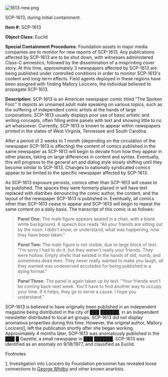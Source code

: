 ![1613-new.png](http://scp-wiki.wdfiles.com/local--files/scp-1613/1613-new.png)

SCP-1613, during initial containment.

**Item #:** SCP-1613

**Object Class:** Euclid

**Special Containment Procedures:** Foundation assets in major media companies are to monitor for new reports of SCP-1613. Any publications affected by SCP-1613 are to be shut down, with witnesses administered Class-C amnestics, followed by the dissemination of a misprinting cover story. At this time, approximately 3 newspapers affected by SCP-1613 are being published under controlled conditions in order to monitor SCP-1613's content and long-term effects. Field agents deployed in these regions have been assigned with finding Mallory Locicero, the individual believed to propagate SCP-1613.

**Description:** SCP-1613 is an American newspaper comic titled "The Spoken Fool." It depicts an unnamed adult male speaking on various topics, such as the suffering of independent comic artists at the hands of large corporations. SCP-1613 usually displays poor use of basic artistic and writing concepts, often filling entire panels with text and showing little to no art whatsoever. Currently, SCP-1613 is known to appear within newspapers printed in the states of West Virginia, Tennessee and South Carolina.

After a period of 2 weeks to 1 month (depending on the circulation of the newspaper SCP-1613 is affecting) the content of comics published in the same newspaper as SCP-1613 will begin to deviate from how they appear in other places, taking on large differences in content and syntax. Eventually, this will progress to the general art and dialog style slowly shifting until they become similar to SCP-1613. Changes to nationally syndicated comics appear to be limited to the specific newspaper affected by SCP-1613.

As SCP-1613 exposure persists, comics other than SCP-1613 will cease to be published. The spaces they were formerly placed in will have text replaced with diatribes denouncing the comic author, the content, and the layout of the newspaper SCP-1613 is published in. Eventually, all comics other than SCP-1613 cease to appear and SCP-1613 will begin to repeat the same content on a daily basis. The transcript of this comic is as follows:

> **Panel One:** The male figure appears seated in a chair, with a blank white background. A speech box reads "All your friends are sitting out by the noon. I didn't know, or understand, what was happening, now they have been taken."
> 
> **Panel Two:** The male figure is not visible, due to large block of text. "I'm sorry I had to do it, but they weren't really your friends. They were hollow. Empty shells that existed in the hands of old, numb, and sometimes dead men. They never really wanted to make you laugh, all they wanted was undeserved accolades for being published in a dying format."
> 
> **Panel Three:** The panel is again taken up by text. "Your friends won't be coming back next week. You'll have to find another way to occupy your time. If it helps, they go to serve a cause. I hope you understand."

SCP-1613 is believed to have originally been published in an independent magazine being distributed in the city of ███ ██████, in an independent newsletter distributed to local art groups. SCP-1613 did not display anomalous properties during this time. However, the original author, Mallory Locicero[1](javascript:;), left the publication shortly after she began working. Approximately 4 months later, SCP-1613 was anomalously published in the ███ █ Gazette, a small newspaper in ███ ██████. SCP-1613 was identified as an anomaly on 9/18/1977, and classified as Euclid.

Footnotes

[1](javascript:;). Investigation into Locicero by Foundation personnel has revealed loose connections to [George Whitby](/scp-1854) and other known anartists.